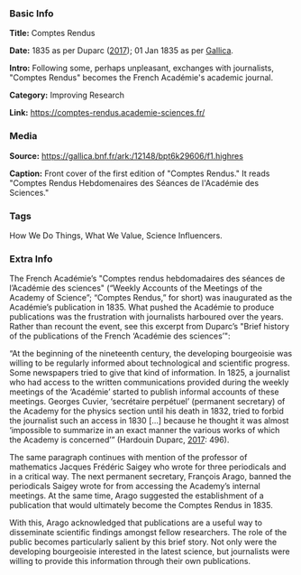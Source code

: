 ### Basic Info

**Title:** 
Comptes Rendus

**Date:** 
1835 as per Duparc ([2017](https://doi.org/10.1016/j.crhy.2017.10.017)); 01 Jan 1835 as per [Gallica](https://gallica.bnf.fr/ark:/12148/cb343481087/date.r=comptes+rendus+academie.langEN).

**Intro:** 
Following some, perhaps unpleasant, exchanges with journalists, "Comptes Rendus" becomes the French Académie's academic journal.

**Category:** 
Improving Research

**Link:** 
https://comptes-rendus.academie-sciences.fr/

### Media

**Source:** 
https://gallica.bnf.fr/ark:/12148/bpt6k29606/f1.highres

**Caption:** 
Front cover of the first edition of "Comptes Rendus." It reads "Comptes Rendus Hebdomenaires des Séances de l'Académie des Sciences."

### Tags

How We Do Things, What We Value, Science Influencers.

### Extra Info

The French Académie’s "Comptes rendus hebdomadaires des séances de l’Académie des sciences" (“Weekly Accounts of the Meetings of the Academy of Science”; “Comptes Rendus,” for short) was inaugurated as the Académie’s publication in 1835. What pushed the Académie to produce publications was the frustration with journalists harboured over the years. Rather than recount the event, see this excerpt from Duparc’s "Brief history of the publications of the French ‘Académie des sciences’":

“At the beginning of the nineteenth century, the developing bourgeoisie was willing to be regularly informed about technological and scientific progress. Some newspapers tried to give that kind of information. In 1825, a journalist who had access to the written communications provided during the weekly meetings of the ‘Académie’ started to publish informal accounts of these meetings. Georges Cuvier, ‘secrétaire perpétuel’ (permanent secretary) of the Academy for the physics section until his death in 1832, tried to forbid the journalist such an access in 1830 […] because he thought it was almost ‘impossible to summarize in an exact manner the various works of which the Academy is concerned’” (Hardouin Duparc, [2017](https://doi.org/10.1016/j.crhy.2017.10.017): 496).

The same paragraph continues with mention of the professor of mathematics Jacques Frédéric Saigey who wrote for three periodicals and in a critical way. The next permanent secretary, François Arago, banned the periodicals Saigey wrote for from accessing the Academy’s internal meetings. At the same time, Arago suggested the establishment of a publication that would ultimately become the Comptes Rendus in 1835.

With this, Arago acknowledged that publications are a useful way to disseminate scientific findings amongst fellow researchers. The role of the public becomes particularly salient by this brief story. Not only were the developing bourgeoisie interested in the latest science, but journalists were willing to provide this information through their own publications.
